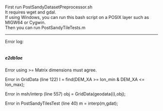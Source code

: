 

First run PostSandyDatasetPreprocessor.sh</br>
It requires wget and gdal.</br>
If using Windows, you can run this bash script on a POSIX layer such as MIGW64 or Cygwin.</br>
Then you can run PostSandyTileTests.m</br>


-------------------
Error log:</br>
</br>
##### e2db1ae

Error using  >=
Matrix dimensions must agree.

Error in GridData (line 122)
I = find(DEM_XA >= lon_min & DEM_XA <= lon_max);

Error in msh/interp (line 557)
                        obj = GridData(geodata{i},obj);

Error in PostSandyTilesTest (line 40)
m = interp(m,gdat);
</br>